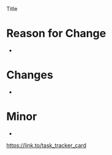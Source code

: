 Title

Reason for Change
=================
*

Changes
=======
*

Minor
=====
*

https://link.to/task_tracker_card
